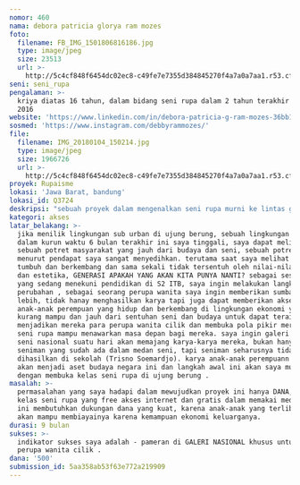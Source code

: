 ```yaml
---
nomor: 460
nama: debora patricia glorya ram mozes
foto:
  filename: FB_IMG_1501806816186.jpg
  type: image/jpeg
  size: 23513
  url: >-
    http://5c4cf848f6454dc02ec8-c49fe7e7355d384845270f4a7a0a7aa1.r53.cf2.rackcdn.com/ff363fc1-7de6-4c10-be10-3566501d6a3c/FB_IMG_1501806816186.jpg
seni: seni_rupa
pengalaman: >-
  kriya diatas 16 tahun, dalam bidang seni rupa dalam 2 tahun terakhir sejak
  2016
website: 'https://www.linkedin.com/in/debora-patricia-g-ram-mozes-36bb1830/'
sosmed: 'https://www.instagram.com/debbyrammozes/'
file:
  filename: IMG_20180104_150214.jpg
  type: image/jpeg
  size: 1966726
  url: >-
    http://5c4cf848f6454dc02ec8-c49fe7e7355d384845270f4a7a0a7aa1.r53.cf2.rackcdn.com/83cd2da6-bccc-433b-8923-b6a970dc0e14/IMG_20180104_150214.jpg
proyek: Rupaisme
lokasi: 'Jawa Barat, bandung'
lokasi_id: Q3724
deskripsi: "sebuah proyek dalam mengenalkan seni rupa murni ke lintas generasi terutama kepada anak-anak perempuan Indonesia, sebagai perupa wanita saya merasa penting untuk dapat ikut dalam memberikan akses bagi generasi muda kita terutama anak-anak perempuan untuk dapat menjadi cikal bakal perupa wanita di Indonesia. perupa wanita dapat dihitung jumlahnya di Indonesia, sejauh ini hanya 37 nama yang ada dalam medan seni. saya ingin jumlah itu berubah dalam kurun waktu 5 tahun kedepan, bahwa perupa wanita di medan seni tidak hanay emreka dari kalangan akademisi tapi juga dari generasi muda, anak anak perempuan Indonesia.\r\nproyek Rupaisme ini merupakan proyek kelas seni rupa yang meliputi seni lukis, instalasi, keramik, patung, fotografi , film, koreografi, dan pertunjukkan yang ditujukan untuk anak-anak perempuan dari kalangan kurang mampu  di lingkungan sub-urban kota bandung  dan kabupaten bandung khususnya dan anak perempuan yang ada di panti asuhan  di kota dan kabupaten bandung dan kelas ini akan dibuka secara GRATIS. "
kategori: akses
latar_belakang: >-
  jika menilik lingkungan sub urban di ujung berung, sebuah lingkungan yang
  dalam kurun waktu 6 bulan terakhir ini saya tinggali, saya dapat melihat
  sebuah potret masyarakat yang jauh dari budaya dan seni, sebuah potret yang
  menurut pendapat saya sangat menyedihkan. terutama saat saya melihat anak-anak
  tumbuh dan berkembang dan sama sekali tidak tersentuh oleh nilai-nilai seni
  dan estetika, GENERASI APAKAH YANG AKAN KITA PUNYA NANTI? sebagai seseorang
  yang sedang menekuni pendidikan di S2 ITB, saya ingin melakukan langkah
  perubahan , sebagai seorang perupa wanita saya ingin memberikan sumbangsih
  lebih, tidak hanay menghasilkan karya tapi juga dapat memberikan akses bagi
  anak-anak perempuan yang hidup dan berkembang di lingkungan ekonomi yang
  kurang mampu dan jauh dari sentuhan seni dan budaya untuk dapat teraih dan
  menjadikan mereka para perupa wanita cilik dan membuka pola pikir mereka bahwa
  seni rupa mampu menawarkan masa depan bagi mereka. saya ingin galeri galeri
  seni nasional suatu hari akan memajang karya-karya mereka, bukan hanya karya
  seniman yang sudah ada dalam medan seni, tapi seniman seharusnya tidak hanya
  dihasilkan di sekolah (Trisno Soemardjo). karya anak-anak perempuann Indonesia
  akan menjadi aset budaya negara ini dan langkah awal ini akan saya mulai
  dengan membuka kelas seni rupa di ujung berung .
masalah: >-
  permasalahan yang saya hadapi dalam mewujudkan proyek ini hanya DANA, karena
  kelas seni rupa yang free akses internet dan gratis dalam memakai media apapun
  ini membutuhkan dukungan dana yang kuat, karena anak-anak yang terlibat tidak
  akan mampu membiayainya karena kemampuan ekonomi keluarganya. 
durasi: 9 bulan
sukses: >-
  indikator sukses saya adalah - pameran di GALERI NASIONAL khusus untuk karya
  perupa wanita cilik .
dana: '500'
submission_id: 5aa358ab53f63e772a219909
---
```

